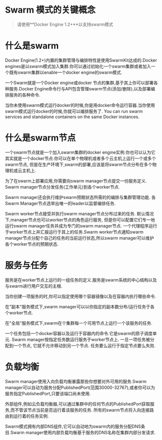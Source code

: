 # Swarm 模式的关键概念
> 请使用**Docker Engine 1.2+**以支持swarm模式

# 什么是swarm
Docker Engine(1.2+)内置的集群管理与编排特性是使用SwarmKit达成的.Docker engines是以swarm模式加入集群.你可以通过初始化一个swarm集群或者加入一个既有swarm集群以enable一个docker engine的swarm模式.

一个Swarm就是一个Docker engine或docker 节点的集群,基于其上你可以部署各种服务.Docker Engine命令行与API包含管理swarm节点(添加/删除),以及部署编排服务的各种命令.

当你未使用swarm模式运行docker的时候,你是用docker命令运行容器.当你使用swarm模式运行docker的时候,你就可以编排服务了.
You can run swarm services and standalone containers on the same Docker instances.

# 什么是swarm节点
一个swarm节点就是一个加入swarm集群的docker engine实例.你也可以认为它其实就是一个docker节点.你可以在单个物理机或者多个云主机上运行一个或多个swarm节点, 但是在生产环境下,swarm的部署,应该是将swarm节点分布在多个物理机或云主机上.

为了在swarm上部署应用,你需要向swarm manager节点提交一份服务定义. Swarm manager节点分发任务(工作单元)到各个worker节点.

Swarm manager还会执行维护swarm预期状态所需的的编排与集群管理功能. 各Swarm Manager节点选举出唯一的leader以监督编排任务.

Swarm worker节点接受并执行swarm manager节点分布过来的任务. 默认情况下,manager节点也可以worker节点的角色运行服务, 但是你可以配置它们专一地运行swarm manager任务并成为专门的swarm manager节点. 一个代理程序运行于worker节点上并汇报运行于其上的任务.Swarm worker节点通知swarm manager节点分配个自己的任务的当前运行状态,所以swarm manager可以维护各个worker节点的预期状态.

# 服务与任务
服务是在worker节点上运行的一组任务的定义.服务是swarm系统的中心结构以及与swarm进行用户交互的主根.

当你创建一项服务的时,你可以指定使用哪个容器镜像以及在容器内执行哪些命令.

在"副本"服务模式下,swarm manager可以以你指定的副本数分布/运行任务于各个worker节点.

在"全局"服务模式下,swarm在个集群每一个可用节点上运行一个该服务的任务.

一个任务包括一个docker容器以及运行于容器内的命令.它是swarm的原子调度单元. Swarm manager按指定任务数运行服务于worker节点上. 一旦一项任务被分配到一个节点, 它就不允许移动到另一个节点. 任务要么运行于指定节点要么失败.

# 负载均衡

Swarm manager使用入向负载均衡暴露那些你想要对外可用的服务.Swarm manager可以自动为服务分配PublishedPort(范围30000-32767),或者你可以为服务指定PublishedPort,只要该端口尚未使用.

外部组件,例如云负载均衡器,可以通过集群中的任何节点的PublishedPort获取服务,而不管该节点当前是否运行着该服务的任务. 所有的swarm节点将入向连接路由到运行着的任务实例.

Swarm模式拥有内部DNS组件,它可以自动地为swarm内的服务分配DNS条目.Swarm manager使用内部负载均衡基于服务的DNS名称在集群内部分发请求.